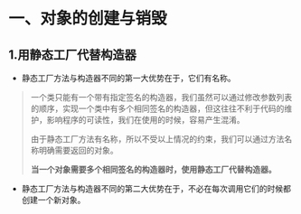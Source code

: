 # 一、对象的创建与销毁

## 1.用静态工厂代替构造器

- 静态工厂方法与构造器不同的第一大优势在于，它们有名称。

> 一个类只能有一个带有指定签名的构造器，我们虽然可以通过修改参数列表的顺序，实现一个类中有多个相同签名的构造器，但这往往不利于代码的维护，影响程序的可读性，我们在使用的时候，容易产生混淆。
>
> 由于静态工厂方法有名称，所以不受以上情况的约束，我们可以通过方法名称明确需要返回的对象。
>
> **当一个对象需要多个相同签名的构造器时，使用静态工厂代替构造器。**

- 静态工厂方法与构造器不同的第二大优势在于，不必在每次调用它们的时候都创建一个新对象。

